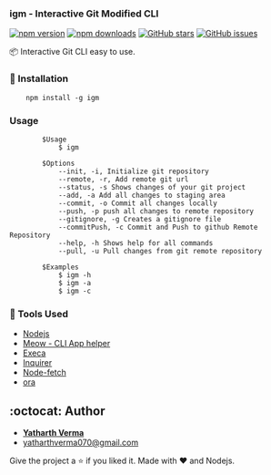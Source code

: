 ### igm - Interactive Git Modified CLI

[![npm version](https://img.shields.io/npm/v/igm.svg?style=flat-square)](https://www.npmjs.com/package/igm)
[![npm downloads](https://img.shields.io/npm/dt/igm.svg?style=flat-square)](https://www.npmjs.com/package/igm)
[![GitHub stars](https://img.shields.io/github/stars/yatharth1706/ig-InteractiveGit)](https://github.com/yatharth1706/ig-InteractiveGit/stargazers)
[![GitHub issues](https://img.shields.io/github/issues/yatharth1706/ig-InteractiveGit)](https://github.com/yatharth1706ig-InteractiveGit/issues)

:package: Interactive Git CLI easy to use.

### :floppy_disk: Installation

```
    npm install -g igm
```

### Usage

```
        $Usage
            $ igm

        $Options
            --init, -i, Initialize git repository
            --remote, -r, Add remote git url
            --status, -s Shows changes of your git project
            --add, -a Add all changes to staging area
            --commit, -o Commit all changes locally
            --push, -p push all changes to remote repository
            --gitignore, -g Creates a gitignore file
            --commitPush, -c Commit and Push to github Remote Repository
            --help, -h Shows help for all commands
            --pull, -u Pull changes from git remote repository

        $Examples
            $ igm -h
            $ igm -a
            $ igm -c
```

### :wrench: Tools Used

- [Nodejs](https://nodejs.org/en/docs/) 
- [Meow - CLI App helper](https://www.npmjs.com/package/meow)
- [Execa](https://www.npmjs.com/package/execa)
- [Inquirer](https://www.npmjs.com/package/inquirer)
- [Node-fetch](https://www.npmjs.com/package/node-fetch)
- [ora](https://www.npmjs.com/package/ora)

## :octocat: Author

- **[Yatharth Verma](https://yatharth1706.github.io)**
- yatharthverma070@gmail.com

Give the project a :star: if you liked it.
Made with :heart: and Nodejs.
